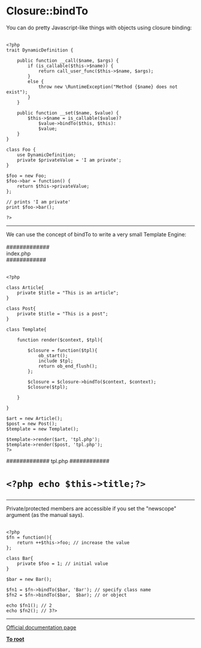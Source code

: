 # Closure::bindTo



You can do pretty Javascript-like things with objects using closure binding:<br><br>

```
<?php
trait DynamicDefinition {
    
    public function __call($name, $args) {
        if (is_callable($this->$name)) {
            return call_user_func($this->$name, $args);
        }
        else {
            throw new \RuntimeException("Method {$name} does not exist");
        }
    }
    
    public function __set($name, $value) {
        $this->$name = is_callable($value)? 
            $value->bindTo($this, $this): 
            $value;
    }
}

class Foo {
    use DynamicDefinition;
    private $privateValue = 'I am private';
}

$foo = new Foo;
$foo->bar = function() {
    return $this->privateValue;
};

// prints 'I am private'
print $foo->bar();

?>
```
  

---

We can use the concept of bindTo to write a very small Template Engine:<br><br>#############<br>index.php<br>############<br><br>

```
<?php

class Article{
    private $title = "This is an article";
}

class Post{
    private $title = "This is a post";
}

class Template{

    function render($context, $tpl){

        $closure = function($tpl){
            ob_start();
            include $tpl;
            return ob_end_flush();
        };

        $closure = $closure->bindTo($context, $context);
        $closure($tpl);

    }

}

$art = new Article();
$post = new Post();
$template = new Template();

$template->render($art, 'tpl.php');
$template->render($post, 'tpl.php');
?>
```


#############
tpl.php
############
<h1>

```
<?php echo $this->title;?>
```
</h1>  

---

Private/protected members are accessible if you set the "newscope" argument (as the manual says).<br><br>

```
<?php
$fn = function(){
    return ++$this->foo; // increase the value
};

class Bar{
    private $foo = 1; // initial value
}

$bar = new Bar();

$fn1 = $fn->bindTo($bar, 'Bar'); // specify class name
$fn2 = $fn->bindTo($bar,  $bar); // or object

echo $fn1(); // 2
echo $fn2(); // 3?>
```
  

---

[Official documentation page](https://www.php.net/manual/en/closure.bindto.php)

**[To root](/README.md)**